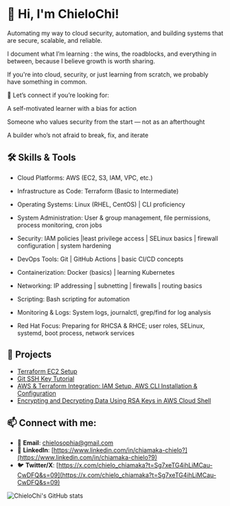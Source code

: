 # 👋 Hi, I'm ChieloChi!

Automating my way to cloud security, automation, and building systems that are secure, scalable, and reliable.

I document what I’m learning : the wins, the roadblocks, and everything in between, because I believe growth is worth sharing.

If you're into cloud, security, or just learning from scratch, we probably have something in common.

📌 Let’s connect if you’re looking for:

A self-motivated learner with a bias for action

Someone who values security from the start — not as an afterthought

A builder who’s not afraid to break, fix, and iterate



## 🛠️ Skills & Tools
- Cloud Platforms: AWS (EC2, S3, IAM, VPC, etc.)

- Infrastructure as Code: Terraform (Basic to Intermediate)

- Operating Systems: Linux (RHEL, CentOS) | CLI proficiency

- System Administration: User & group management, file permissions, process monitoring, cron jobs

- Security: IAM policies |least privilege access | SELinux basics | firewall configuration | system hardening

- DevOps Tools: Git | GitHub Actions | basic CI/CD concepts

- Containerization: Docker (basics) | learning Kubernetes

- Networking: IP addressing | subnetting | firewalls | routing basics

- Scripting: Bash scripting for automation

- Monitoring & Logs: System logs, journalctl, grep/find for log analysis

- Red Hat Focus: Preparing for RHCSA & RHCE; user roles, SELinux, systemd, boot process, network services


## 📂 Projects
- [Terraform EC2 Setup](https://github.com/ChieloChi/Launching-EC2-instance-through-Terraform)
- [Git SSH Key Tutorial](https://github.com/ChieloChi/Github-ssh-remote)
- [AWS & Terraform Integration: IAM Setup, AWS CLI Installation & Configuration](https://www.linkedin.com/pulse/aws-terraform-integration-iam-setup-cli-installation-chiamaka-chielo-eo6hf?)
- [Encrypting and Decrypting Data Using RSA Keys in AWS Cloud Shell](https://www.linkedin.com/pulse/practical-guide-encrypting-decrypting-data-using-rsa-keys-chielo-a9g2f?)

## 📫 Connect with me:
- 📧 **Email**: [chielosophia@gmail.com](mailto:chielosophia.gmail.com)  
- 💼 **LinkedIn**: [https://www.linkedin.com/in/chiamaka-chielo?](https://www.linkedin.com/in/chiamaka-chielo?9)  
- 🐦 **Twitter/X**: [https://x.com/chielo_chiamaka?t=Sg7xeTG4ihLiMCau-CwDFQ&s=09](https://x.com/chielo_chiamaka?t=Sg7xeTG4ihLiMCau-CwDFQ&s=09)





![ChieloChi's GitHub stats](https://github-readme-stats.vercel.app/api?username=ChieloChi&show_icons=true&theme=radical)
